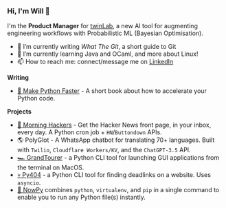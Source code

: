 ### Hi, I'm Will 👋

I'm the **Product Manager** for [twinLab](https://twinlab.ai), a new AI tool for augmenting engineering workflows with Probabilistic ML (Bayesian Optimisation).

- 🔭 I’m currently writing *What The Git*, a short guide to Git
- 🌱 I’m currently learning Java and OCaml, and more about Linux!
- 📫 How to reach me: connect/message me on [LinkedIn](https://www.linkedin.com/in/will-denby/)

**Writing**

- [🐍 Make Python Faster](https://makepythonfaster.com) - A short book about how to accelerate your Python code.

**Projects**

- [🌅 Morning Hackers](https://morninghackers.com) - Get the Hacker News front page, in your inbox, every day. A Python cron job + `HN`/`Buttondown` APIs. 
- 🌎 PolyGlot - A WhatsApp chatbot for translating 70+ languages. Built with `Twilio`, `Cloudflare Workers/KV`, and the `ChatGPT-3.5` API. 
- [🏎️ GrandTourer](https://pypi.org/project/GrandTourer/) - a Python CLI tool for launching GUI applications from the terminal on MacOS.
- [💀 Py404](https://pypi.org/project/py404) - a Python CLI tool for finding deadlinks on a website. Uses `asyncio`.
- [💨 NowPy](https://pypi.org/project/nowpy) combines `python`, `virtualenv`, and `pip` in a single command to enable you to run any Python file(s) instantly. 
